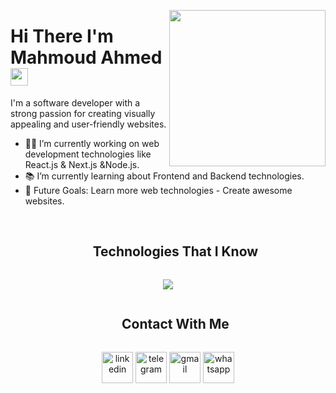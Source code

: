 <picture> <img align="right" src="https://github.com/7oSkaaa/7oSkaaa/blob/main/Images/Right_Side.gif?raw=true" width = 250px></picture>
<h1>
  Hi There I'm Mahmoud Ahmed 
  <img src="https://media.giphy.com/media/hvRJCLFzcasrR4ia7z/giphy.gif" width="28">
</h1>
<p>
I'm a software developer with a strong passion for creating visually appealing and user-friendly websites. 
</p>

- 👨‍💻 I’m currently working on web development technologies like React.js & Next.js &Node.js.
- 📚 I’m currently learning about Frontend and Backend technologies.
- 🎯 Future Goals: Learn more web technologies - Create awesome websites.
<br><br>
<!--h1 without bottom border-->
<div id="user-content-toc">
  <ul align="center">
    <summary><h2 style="display: inline-block">Technologies That I Know</h2></summary>
  </ul>
</div>
<!--tech stack icons-->
<p align="center">
  <a href="https://skillicons.dev">
    <img src="https://skillicons.dev/icons?i=html,css,js,ts,react,redux,nextjs,nodejs,bootstrap,tailwind,postgres,mongodb,express,prisma,supabase,git,pug,firebase,github,postman,vscode,npm,gulp&perline=14" />
  </a>
</p>
<!-- Connect with me -->
<!--h2 without bottom border-->
<div id="user-content-toc">
  <ul align="center">
    <summary><h2 style="display: inline-block">Contact With Me</h2></summary>
  </ul>
</div>

<!--icons and links-->
<p align="center">
<a href="https://www.linkedin.com/in/mahmoud-ahmed-ibrahim-2b9844278" target="blank"><img align="center" src="https://img.icons8.com/?size=256&id=114445&format=png" alt="linkedin" height="50" width="50" /></a>
<a href="http://t.me/mahmoudAhmed565" target="blank"><img align="center" src="https://img.icons8.com/?size=256&id=oWiuH0jFiU0R&format=png" alt="telegram" height="50" width="50" /></a> 
<a href="mailto:mahmoudcs12@gmail.com" target="blank"><img align="center" src="https://img.icons8.com/?size=256&id=P7UIlhbpWzZm&format=png" alt="gmail" height="50" width="50" /></a>
<a href="https://wa.me/201144758564" target="blank"><img align="center" src="https://img.icons8.com/?size=256&id=A1JUR9NRH7sC&format=png" alt="whatsapp" height="50" width="50" /></a>
  
</p>

